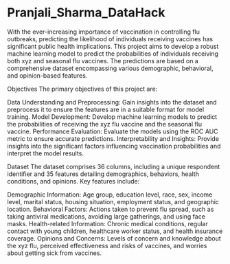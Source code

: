 # Pranjali_Sharma_DataHack

With the ever-increasing importance of vaccination in controlling flu outbreaks, predicting the likelihood of individuals receiving vaccines has significant public health implications. This project aims to develop a robust machine learning model to predict the probabilities of individuals receiving both xyz and seasonal flu vaccines. The predictions are based on a comprehensive dataset encompassing various demographic, behavioral, and opinion-based features.

Objectives
The primary objectives of this project are:

Data Understanding and Preprocessing: Gain insights into the dataset and preprocess it to ensure the features are in a suitable format for model training.
Model Development: Develop machine learning models to predict the probabilities of receiving the xyz flu vaccine and the seasonal flu vaccine.
Performance Evaluation: Evaluate the models using the ROC AUC metric to ensure accurate predictions.
Interpretability and Insights: Provide insights into the significant factors influencing vaccination probabilities and interpret the model results.

Dataset
The dataset comprises 36 columns, including a unique respondent identifier and 35 features detailing demographics, behaviors, health conditions, and opinions. Key features include:

Demographic Information: Age group, education level, race, sex, income level, marital status, housing situation, employment status, and geographic location.
Behavioral Factors: Actions taken to prevent flu spread, such as taking antiviral medications, avoiding large gatherings, and using face masks.
Health-related Information: Chronic medical conditions, regular contact with young children, healthcare worker status, and health insurance coverage.
Opinions and Concerns: Levels of concern and knowledge about the xyz flu, perceived effectiveness and risks of vaccines, and worries about getting sick from vaccines.
